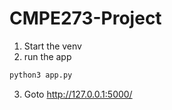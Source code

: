# CMPE273-Project
1. Start the venv
2. run the app
```sh
python3 app.py
```
3. Goto  http://127.0.0.1:5000/
